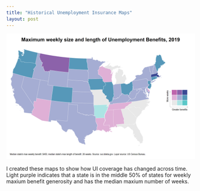 ```yaml
---
title: "Historical Unemployment Insurance Maps"
layout: post
---
```

![US Map](/assets/UI2019.png)

I created these maps to show how UI coverage has changed across time. Light purple indicates that a state is in the middle 50% of states for weekly maxium benefit generosity and has the median maxium number of weeks.
